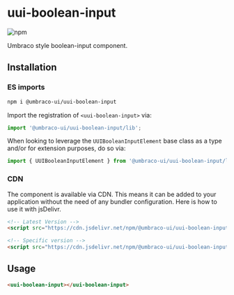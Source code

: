 # uui-boolean-input

![npm](https://img.shields.io/npm/v/@umbraco-ui/uui-boolean-input?logoColor=%231B264F)

Umbraco style boolean-input component.

## Installation

### ES imports

```zsh
npm i @umbraco-ui/uui-boolean-input
```

Import the registration of `<uui-boolean-input>` via:

```javascript
import '@umbraco-ui/uui-boolean-input/lib';
```

When looking to leverage the `UUIBooleanInputElement` base class as a type and/or for extension purposes, do so via:

```javascript
import { UUIBooleanInputElement } from '@umbraco-ui/uui-boolean-input/lib';
```

### CDN

The component is available via CDN. This means it can be added to your application without the need of any bundler configuration. Here is how to use it with jsDelivr.

```html
<!-- Latest Version -->
<script src="https://cdn.jsdelivr.net/npm/@umbraco-ui/uui-boolean-input@latest/dist/uui-boolean-input.min.js"></script>

<!-- Specific version -->
<script src="https://cdn.jsdelivr.net/npm/@umbraco-ui/uui-boolean-input@X.X.X/dist/uui-boolean-input.min.js"></script>
```

## Usage

```html
<uui-boolean-input></uui-boolean-input>
```
